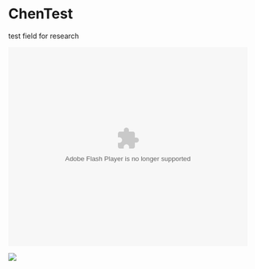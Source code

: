 # ChenTest

test field for research

<embed src="https://imgcache.qq.com/tencentvideo_v1/playerv3/TPout.swf?max_age=86400&v=20161117&vid=u0550hanain&auto=0" allowFullScreen="true" quality="high" width="480" height="400" align="middle" allowScriptAccess="always" type="application/x-shockwave-flash"></embed>

![](https://cvws.icloud-content.com/B/AZD8BgwLN9rH-Vm05lXN7IdTruXhATsR4LOuk-NdD51SqYi5vXVQBywr/DSC_5609.jpg?o=AhTqH5zkGWBJ6lfyYvBaW1IGBB2Lp9URnMasSNeSezdR&v=1&x=3&a=BccappxugVYmA3QcQA&e=1514399242&k=0DEaVkf_8Rigkb5SJg7sKA&fl=&r=1da53425-8a0d-4543-b037-cd0404955fb6-1&ckc=com.apple.clouddocs&ckz=com.apple.CloudDocs&p=19&s=1fchz7QZcZKjeqLYrtJ32uWj_8Y&cd=i)
